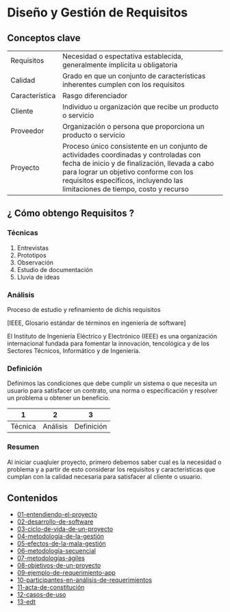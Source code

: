 # Diseño y Gestión de Requisitos
## Conceptos clave
|||
|--|--|
|Requisitos|Necesidad o espectativa establecida, generalmente ímplicita u obligatoria|
|Calidad|Grado en que un conjunto de características inherentes cumplen con los requisitos|
|Característica|Rasgo diferenciador|
|Cliente|Individuo u organización que recibe un producto o servicio|
|Proveedor|Organización o persona que proporciona un producto o servicio|
|Proyecto|Proceso único consistente en un conjunto de actividades coordinadas y controladas con fecha de inicio y de finalización, llevada a cabo para lograr un objetivo conforme con los requisitos específicos, incluyendo las limitaciones de tiempo, costo y recurso|

## ¿ Cómo obtengo Requisitos ?

### Técnicas 
1. Entrevistas
1. Prototipos
1. Observación
1. Estudio de documentación
1. Lluvia de ideas

### Análisis
Proceso de estudio y refinamiento de dichis requisitos

[IEEE, Glosario estándar de términos en ingeniería de software]

El Instituto de Ingeniería Eléctrico y Electrónico (IEEE) es una organización internacional fundada para fomentar la innovación, tencológica y de los Sectores Técnicos, Informático y de Ingeniería.


### Definición
Definimos las condiciones que debe cumplir un sistema o que necesita un usuario para satisfacer un contrato, una norma o especificación y resolver un problema u obtener un beneficio.

|1|2|3|
|--|--|--|
|Técnica|Análisis|Definición|

### Resumen
Al iniciar cuaqluier proyecto, primero debemos saber cual es la necesidad o problema y a partir de esto considerar los requisitos y características que cumplan con la calidad necesaria para satisfacer al cliente o usuario.

## Contenidos

* [01-entendiendo-el-proyecto](01-entendiendo-el-proyecto/README.md)
* [02-desarrollo-de-software](02-desarrollo-de-software/README.md)
* [03-ciclo-de-vida-de-un-proyecto](03-ciclo-de-vida-de-un-proyecto/README.md)
* [04-metodología-de-la-gestión](04-metodología-de-la-gestión/README.md)
* [05-efectos-de-la-mala-gestión](05-efectos-de-la-mala-gestión/README.md)
* [06-metodología-secuencial](06-metodología-secuencial/README.md)
* [07-metodologías-ágiles](07-metodologías-ágiles/README.md)
* [08-objetivos-de-un-proyecto](08-objetivos-de-un-proyecto/README.md)
* [09-ejemplo-de-requerimiento-app](09-ejemplo-de-requerimiento-app/README.md)
* [10-participantes-en-análisis-de-requerimientos](10-participantes-en-análisis-de-requerimientos/README.md)
* [11-acta-de-constitución](11-acta-de-constitución/README.md)
* [12-casos-de-uso](12-casos-de-uso/README.md)
* [13-edt](13-edt/README.md)







